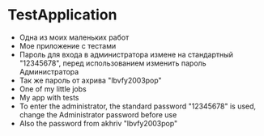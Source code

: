 # TestApplication
- Одна из моих маленьких работ
- Мое приложение с тестами
- Пароль для входа в администратора измене на стандартный "12345678", перед использованием  изменить пароль Администратора
- Так же пароль от ахрива "lbvfy2003pop"
- One of my little jobs
- My app with tests
- To enter the administrator, the standard password "12345678" is used, change the Administrator password before use
- Also the password from akhriv "lbvfy2003pop"

